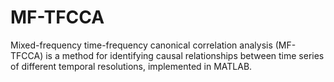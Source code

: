 # MF-TFCCA

Mixed-frequency time-frequency canonical correlation analysis (MF-TFCCA) is a method for identifying causal relationships between time series of different temporal resolutions, implemented in MATLAB.

